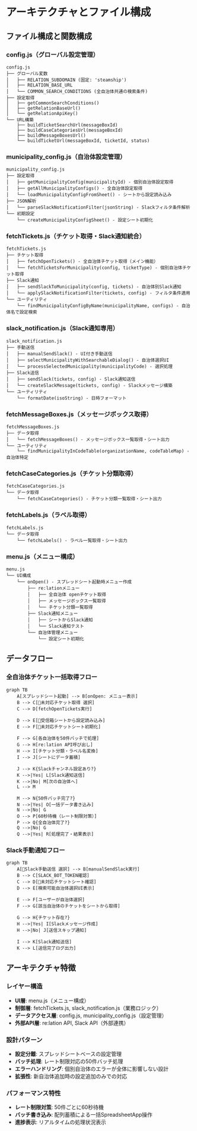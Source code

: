 # アーキテクチャとファイル構成

## ファイル構成と関数構成

### config.js（グローバル設定管理）
```
config.js
├── グローバル変数
│   ├── RELATION_SUBDOMAIN (固定: 'steamship')
│   ├── RELATION_BASE_URL
│   └── COMMON_SEARCH_CONDITIONS (全自治体共通の検索条件)
├── 設定取得
│   ├── getCommonSearchConditions()
│   ├── getRelationBaseUrl()
│   └── getRelationApiKey()
└── URL構築
    ├── buildTicketSearchUrl(messageBoxId)
    ├── buildCaseCategoriesUrl(messageBoxId)
    ├── buildMessageBoxesUrl()
    └── buildTicketUrl(messageBoxId, ticketId, status)
```

### municipality_config.js（自治体設定管理）
```
municipality_config.js
├── 設定取得
│   ├── getMunicipalityConfig(municipalityId) - 個別自治体設定取得
│   ├── getAllMunicipalityConfigs() - 全自治体設定取得
│   └── loadMunicipalityConfigFromSheet() - シートから設定読み込み
├── JSON解析
│   └── parseSlackNotificationFilter(jsonString) - Slackフィルタ条件解析
└── 初期設定
    └── createMunicipalityConfigSheet() - 設定シート初期化
```

### fetchTickets.js（チケット取得・Slack通知統合）
```
fetchTickets.js
├── チケット取得
│   ├── fetchOpenTickets() - 全自治体チケット取得（メイン機能）
│   └── fetchTicketsForMunicipality(config, ticketType) - 個別自治体チケット取得
├── Slack通知
│   ├── sendSlackToMunicipality(config, tickets) - 自治体別Slack通知
│   └── applySlackNotificationFilter(tickets, config) - フィルタ条件適用
└── ユーティリティ
    └── findMunicipalityConfigByName(municipalityName, configs) - 自治体名で設定検索
```

### slack_notification.js（Slack通知専用）
```
slack_notification.js
├── 手動送信
│   ├── manualSendSlack() - UI付き手動送信
│   ├── selectMunicipalityWithSearchableDialog() - 自治体選択UI
│   └── processSelectedMunicipality(municipalityCode) - 選択処理
├── Slack送信
│   ├── sendSlack(tickets, config) - Slack通知送信
│   └── createSlackMessage(tickets, config) - Slackメッセージ構築
└── ユーティリティ
    └── formatDate(isoString) - 日時フォーマット
```

### fetchMessageBoxes.js（メッセージボックス取得）
```
fetchMessageBoxes.js
├── データ取得
│   └── fetchMessageBoxes() - メッセージボックス一覧取得・シート出力
└── ユーティリティ
    └── findMunicipalityInCodeTable(organizationName, codeTableMap) - 自治体特定
```

### fetchCaseCategories.js（チケット分類取得）
```
fetchCaseCategories.js
└── データ取得
    └── fetchCaseCategories() - チケット分類一覧取得・シート出力
```

### fetchLabels.js（ラベル取得）
```
fetchLabels.js
└── データ取得
    └── fetchLabels() - ラベル一覧取得・シート出力
```

### menu.js（メニュー構成）
```
menu.js
└── UI構成
    └── onOpen() - スプレッドシート起動時メニュー作成
        ├── re:lationメニュー
        │   ├── 全自治体 openチケット取得
        │   ├── メッセージボックス一覧取得
        │   └── チケット分類一覧取得
        ├── Slack通知メニュー
        │   ├── シートからSlack通知
        │   └── Slack通知テスト
        └── 自治体管理メニュー
            └── 設定シート初期化
```

## データフロー

### 全自治体チケット一括取得フロー
```mermaid
graph TB
    A[スプレッドシート起動] --> B[onOpen: メニュー表示]
    B --> C[🎫未対応チケット取得 選択]
    C --> D[fetchOpenTickets実行]
    
    D --> E[📮受信箱シートから設定読み込み]
    E --> F[🎫未対応チケットシート初期化]
    
    F --> G[各自治体を50件バッチで処理]
    G --> H[re:lation API呼び出し]
    H --> I[チケット分類・ラベル名変換]
    I --> J[シートにデータ蓄積]
    
    J --> K{Slackチャンネル設定あり?}
    K -->|Yes| L[Slack通知送信]
    K -->|No| M[次の自治体へ]
    L --> M
    
    M --> N{50件バッチ完了?}
    N -->|Yes| O[一括データ書き込み]
    N -->|No| G
    O --> P[60秒待機（レート制限対策）]
    P --> Q{全自治体完了?}
    Q -->|No| G
    Q -->|Yes| R[処理完了・結果表示]
```

### Slack手動通知フロー
```mermaid
graph TB
    A[🔔Slack手動送信 選択] --> B[manualSendSlack実行]
    B --> C[SLACK_BOT_TOKEN確認]
    C --> D[🎫未対応チケットシート確認]
    D --> E[検索可能自治体選択UI表示]
    
    E --> F[ユーザーが自治体選択]
    F --> G[該当自治体のチケットをシートから取得]
    
    G --> H{チケット存在?}
    H -->|Yes| I[Slackメッセージ作成]
    H -->|No| J[送信スキップ通知]
    
    I --> K[Slack通知送信]
    K --> L[送信完了ログ出力]
```

## アーキテクチャ特徴

### レイヤー構造
- **UI層**: menu.js（メニュー構成）
- **制御層**: fetchTickets.js, slack_notification.js（業務ロジック）
- **データアクセス層**: config.js, municipality_config.js（設定管理）
- **外部API層**: re:lation API, Slack API（外部連携）

### 設計パターン
- **設定分離**: スプレッドシートベースの設定管理
- **バッチ処理**: レート制限対応の50件バッチ処理
- **エラーハンドリング**: 個別自治体のエラーが全体に影響しない設計
- **拡張性**: 新自治体追加時の設定追加のみでの対応

### パフォーマンス特性
- **レート制限対策**: 50件ごとに60秒待機
- **バッチ書き込み**: 配列蓄積による一括SpreadsheetApp操作
- **進捗表示**: リアルタイムの処理状況表示
